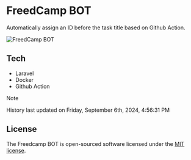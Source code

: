 # FreedCamp BOT

Automatically assign an ID before the task title based on Github Action.

![FreedCamp BOT](https://repository-images.githubusercontent.com/737932867/7d34798b-2680-471c-b089-a78a718d3d6a)

## Tech

- Laravel
- Docker
- Github Action

> [!NOTE]  
> History last updated on Friday, September 6th, 2024, 4:56:31 PM

## License

The Freedcamp BOT is open-sourced software licensed under the [MIT license](https://opensource.org/licenses/MIT).
